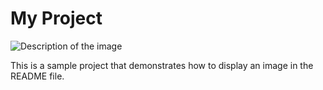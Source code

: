 # My Project

![Description of the image](readme-images/venve.png)

This is a sample project that demonstrates how to display an image in the README file.
